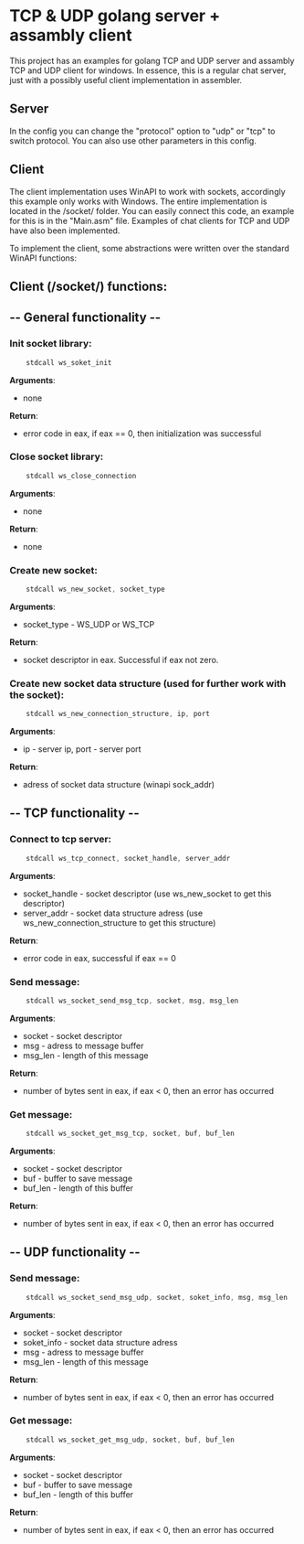 # TCP & UDP golang server + assambly client
This project has an examples for golang TCP and UDP server and assambly TCP and UDP client for windows.
In essence, this is a regular chat server, just with a possibly useful client implementation in assembler.

## Server
In the config you can change the "protocol" option to "udp" or "tcp" to switch protocol.
You can also use other parameters in this config.

## Client
The client implementation uses WinAPI to work with sockets, accordingly this example only works with Windows.
The entire implementation is located in the /socket/ folder. You can easily connect this code, an example for this is in the "Main.asm" file. Examples of chat clients for TCP and UDP have also been implemented.

To implement the client, some abstractions were written over the standard WinAPI functions:
## Client (/socket/) functions:
## -- General functionality --
### Init socket library:
```asm
    stdcall ws_soket_init
```
**Arguments**: 
- none

**Return**: 
- error code in eax, if eax == 0, then initialization was successful

### Close socket library: 
```asm
    stdcall ws_close_connection
```
**Arguments**: 
- none

**Return**: 
- none

### Create new socket:
```asm
    stdcall ws_new_socket, socket_type
```
**Arguments**: 
- socket_type - WS_UDP or WS_TCP

**Return**: 
- socket descriptor in eax. Successful if eax not zero.

### Create new socket data structure (used for further work with the socket):
```asm
    stdcall ws_new_connection_structure, ip, port
```
**Arguments**: 
- ip - server ip, port - server port

**Return**: 
- adress of socket data structure (winapi sock_addr)

## -- TCP functionality --
### Connect to tcp server: 
```asm
    stdcall ws_tcp_connect, socket_handle, server_addr
```
**Arguments**: 
- socket_handle - socket descriptor (use ws_new_socket to get this descriptor)
- server_addr - socket data structure adress (use ws_new_connection_structure to get this structure)

**Return**:
- error code in eax, successful if eax == 0

### Send message:
```asm
    stdcall ws_socket_send_msg_tcp, socket, msg, msg_len
```
**Arguments**:
- socket - socket descriptor
- msg - adress to message buffer
- msg_len - length of this message

**Return**:
- number of bytes sent in eax, if eax < 0, then an error has occurred
### Get message:
```asm
    stdcall ws_socket_get_msg_tcp, socket, buf, buf_len
```
**Arguments**:
- socket - socket descriptor
- buf - buffer to save message
- buf_len - length of this buffer

**Return**:
- number of bytes sent in eax, if eax < 0, then an error has occurred

## -- UDP functionality --
### Send message:
```asm
    stdcall ws_socket_send_msg_udp, socket, soket_info, msg, msg_len
```
**Arguments**:
- socket - socket descriptor
- soket_info - socket data structure adress
- msg - adress to message buffer
- msg_len - length of this message

**Return**:
- number of bytes sent in eax, if eax < 0, then an error has occurred

### Get message:
```asm
    stdcall ws_socket_get_msg_udp, socket, buf, buf_len
```
**Arguments**:
- socket - socket descriptor
- buf - buffer to save message
- buf_len - length of this buffer

**Return**:
- number of bytes sent in eax, if eax < 0, then an error has occurred 